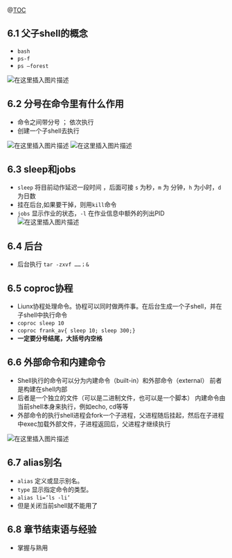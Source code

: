 ﻿@[TOC](目录)
## 6.1 父子shell的概念

 - `bash`
 - `ps-f`
 - `ps –forest`

 
![在这里插入图片描述](https://img-blog.csdnimg.cn/20210508222951588.png)
## 6.2 分号在命令里有什么作用

 - 命令之间带分号 ； 依次执行
 - 创建一个子shell去执行

![在这里插入图片描述](https://img-blog.csdnimg.cn/20210508223320975.png)
![在这里插入图片描述](https://img-blog.csdnimg.cn/20210508223420916.png)

## 6.3 sleep和jobs

 - `sleep` 将目前动作延迟一段时间 ，后面可接 `s` 为秒，`m` 为 分钟，`h` 为小时，`d` 为日数
 - 挂在后台,如果要干掉，则用`kill`命令
 - `jobs` 显示作业的状态，`-l` 在作业信息中额外的列出PID
![在这里插入图片描述](https://img-blog.csdnimg.cn/20210508224836659.png)

## 6.4 后台

 - 后台执行 `tar -zxvf ……；&`

## 6.5 coproc协程

 - Liunx协程处理命令。协程可以同时做两件事。在后台生成一个子shell，并在子shell中执行命令
 - `coproc sleep 10`
 - `coproc frank_av{ sleep 10; sleep 300;}`
 - **一定要分号结尾，大括号内空格**

## 6.6 外部命令和内建命令

 - Shell执行的命令可以分为内建命令（built-in）和外部命令（external） 前者是构建在shell内部
 - 后者是一个独立的文件（可以是二进制文件，也可以是一个脚本） 内建命令由当前shell本身来执行，例如echo, cd等等
 - 外部命令的执行shell进程会fork一个子进程，父进程随后挂起，然后在子进程中exec加载外部文件，子进程返回后，父进程才继续执行

![在这里插入图片描述](https://img-blog.csdnimg.cn/20210508224237416.png)

## 6.7 alias别名

 - `alias` 定义或显示别名。
 - `type` 显示指定命令的类型。
 - `alias li=’ls -li’`
 - 但是关闭当前shell就不能用了

## 6.8 章节结束语与经验

 - 掌握与熟用

